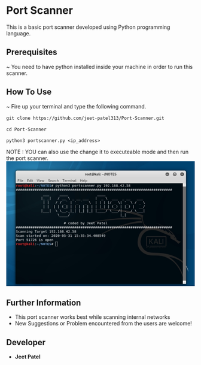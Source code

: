 # Port Scanner
This is a basic port scanner developed using Python programming language.

## Prerequisites
~ You need to have python installed inside your machine in order to run this scanner.

## How To Use
~ Fire up your terminal and type the following command.
```
git clone https://github.com/jeet-patel313/Port-Scanner.git
```
```
cd Port-Scanner
```
```
python3 portscanner.py <ip_address>
```
NOTE : YOU can also use the change it to executeable mode and then run the port scanner.
![How to use](https://github.com/jeet-patel313/Port-Scanner/blob/master/IMG_20200531_153934.jpg)

## Further Information
* This port scanner works best while scanning internal networks
* New Suggestions or Problem encountered from the users are welcome!

## Developer
* **Jeet Patel**
